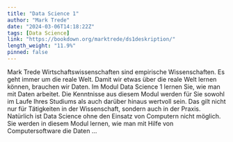```yaml
---
title: "Data Science 1"
author: "Mark Trede"
date: "2024-03-06T14:18:22Z"
tags: [Data Science]
link: "https://bookdown.org/marktrede/ds1deskription/"
length_weight: "11.9%"
pinned: false
---
```


Mark Trede Wirtschaftswissenschaften sind empirische Wissenschaften. Es geht immer um die reale Welt. Damit wir etwas über die reale Welt lernen können, brauchen wir Daten. Im Modul Data Science 1 lernen Sie, wie man mit Daten arbeitet. Die Kenntnisse aus diesem Modul werden für Sie sowohl im Laufe Ihres Studiums als auch darüber hinaus wertvoll sein. Das gilt nicht nur für Tätigkeiten in der Wissenschaft, sondern auch in der Praxis. Natürlich ist Data Science ohne den Einsatz von Computern nicht möglich. Sie werden in diesem Modul lernen, wie man mit Hilfe von Computersoftware die Daten ...
